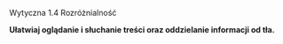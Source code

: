 Wytyczna 1.4 Rozróżnialność

**Ułatwiaj oglądanie i słuchanie treści oraz oddzielanie informacji od tła.**
